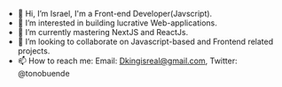 - 👋 Hi, I’m Israel, I'm a Front-end Developer(Javscript). 
- 👀 I’m interested in building lucrative Web-applications.
- 🌱 I’m currently mastering NextJS and ReactJs. 
- 💞️ I’m looking to collaborate on Javascript-based and Frontend related projects. 
- 📫 How to reach me: Email: Dkingisreal@gmail.com, Twitter: @tonobuende


<!---
Izrael707/Izrael707 is a ✨ special ✨ repository because its `README.md` (this file) appears on your GitHub profile.
You can click the Preview link to take a look at your changes.
--->
